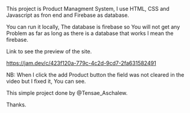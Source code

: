 This project is Product Managment System, I use HTML, CSS and Javascript as fron end and Firebase as database.

You can run it locally, The database is firebase so You will not get any Problem as far as long as there is a database that works I mean the firebase.

Link to see the preview of the site.

https://jam.dev/c/423f120a-779c-4c2d-9cd7-2fa631582491

NB: When I click the add Product button the field was not cleared in the video but I fixed it, You can see.

This simple project done by @Tensae_Aschalew.

Thanks.